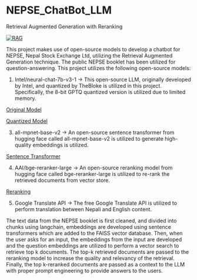 # NEPSE_ChatBot_LLM

Retrieval Augmented Generation with Reranking

[![RAG](https://miro.medium.com/v2/resize:fit:828/format:webp/1*JJVnbQkUByd_NXXg8AD46w.png)](http://www.example.com)

This project makes use of open-source models to develop a chatbot for NEPSE, Nepal Stock Exchange Ltd, utilizing the Retrieval Augmented Generation technique. The public NEPSE booklet has been utilized for question-answering. This project utilizes the following open-source models:

1. Intel/neural-chat-7b-v3-1 -> This open-source LLM, originally developed by Intel, and quantized by TheBloke is utilized in this project. Specifically, the 8-bit GPTQ quantized version is utilized due to limited memory.
   
[Original Model](https://huggingface.co/Intel/neural-chat-7b-v3-1)

[Quantized Model](https://huggingface.co/TheBloke/neural-chat-7B-v3-1-GPTQ)

 
3. all-mpnet-base-v2 -> An open-source sentence transformer from hugging face called all-mpnet-base-v2 is utilized to generate high-quality embeddings is utilized.

[Sentence Transformer](https://huggingface.co/sentence-transformers/all-mpnet-base-v2)
   
4. AAI/bge-reranker-large -> An open-source reranking model from hugging face called bge-reranker-large is utilized to re-rank the retrieved documents from vector store.

[Reranking](https://huggingface.co/BAAI/bge-reranker-large)

5. Google Translate API -> The free Google Translate API is utilized to perform translation between Nepali and English content.

The text data from the NEPSE booklet is first cleaned, and divided into chunks using langchain, embeddings are developed using sentence transformers which are added to the FAISS vector database. Then, when the user asks for an input, the embeddings from the input are developed and the question embeddings are utilized to perform a vector search to retrieve top k documents. The top-k retrieved documents are passed to the reranking model to increase the quality and relevancy of the retrieval. Finally, the top k-reranked documents are passed as a context to the LLM with proper prompt engineering to provide answers to the users. 


